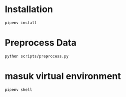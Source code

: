 # Installation
```
pipenv install
```

# Preprocess Data
```
python scripts/preprocess.py
```

# masuk virtual environment
```
pipenv shell
```